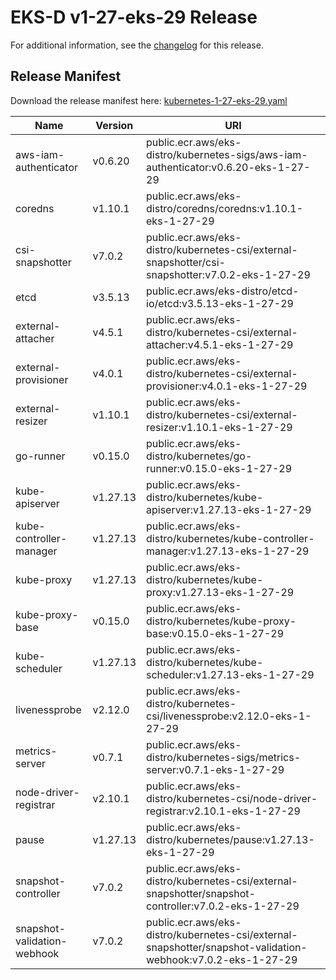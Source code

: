 # EKS-D v1-27-eks-29 Release

For additional information, see the [changelog](CHANGELOG-v1-27-eks-29.md) for this release.

## Release Manifest

Download the release manifest here: [kubernetes-1-27-eks-29.yaml](https://distro.eks.amazonaws.com/kubernetes-1-27/kubernetes-1-27-eks-29.yaml)

| Name | Version | URI |
|------|---------|-----|
| aws-iam-authenticator | v0.6.20 | public.ecr.aws/eks-distro/kubernetes-sigs/aws-iam-authenticator:v0.6.20-eks-1-27-29 |
| coredns | v1.10.1 | public.ecr.aws/eks-distro/coredns/coredns:v1.10.1-eks-1-27-29 |
| csi-snapshotter | v7.0.2 | public.ecr.aws/eks-distro/kubernetes-csi/external-snapshotter/csi-snapshotter:v7.0.2-eks-1-27-29 |
| etcd | v3.5.13 | public.ecr.aws/eks-distro/etcd-io/etcd:v3.5.13-eks-1-27-29 |
| external-attacher | v4.5.1 | public.ecr.aws/eks-distro/kubernetes-csi/external-attacher:v4.5.1-eks-1-27-29 |
| external-provisioner | v4.0.1 | public.ecr.aws/eks-distro/kubernetes-csi/external-provisioner:v4.0.1-eks-1-27-29 |
| external-resizer | v1.10.1 | public.ecr.aws/eks-distro/kubernetes-csi/external-resizer:v1.10.1-eks-1-27-29 |
| go-runner | v0.15.0 | public.ecr.aws/eks-distro/kubernetes/go-runner:v0.15.0-eks-1-27-29 |
| kube-apiserver | v1.27.13 | public.ecr.aws/eks-distro/kubernetes/kube-apiserver:v1.27.13-eks-1-27-29 |
| kube-controller-manager | v1.27.13 | public.ecr.aws/eks-distro/kubernetes/kube-controller-manager:v1.27.13-eks-1-27-29 |
| kube-proxy | v1.27.13 | public.ecr.aws/eks-distro/kubernetes/kube-proxy:v1.27.13-eks-1-27-29 |
| kube-proxy-base | v0.15.0 | public.ecr.aws/eks-distro/kubernetes/kube-proxy-base:v0.15.0-eks-1-27-29 |
| kube-scheduler | v1.27.13 | public.ecr.aws/eks-distro/kubernetes/kube-scheduler:v1.27.13-eks-1-27-29 |
| livenessprobe | v2.12.0 | public.ecr.aws/eks-distro/kubernetes-csi/livenessprobe:v2.12.0-eks-1-27-29 |
| metrics-server | v0.7.1 | public.ecr.aws/eks-distro/kubernetes-sigs/metrics-server:v0.7.1-eks-1-27-29 |
| node-driver-registrar | v2.10.1 | public.ecr.aws/eks-distro/kubernetes-csi/node-driver-registrar:v2.10.1-eks-1-27-29 |
| pause | v1.27.13 | public.ecr.aws/eks-distro/kubernetes/pause:v1.27.13-eks-1-27-29 |
| snapshot-controller | v7.0.2 | public.ecr.aws/eks-distro/kubernetes-csi/external-snapshotter/snapshot-controller:v7.0.2-eks-1-27-29 |
| snapshot-validation-webhook | v7.0.2 | public.ecr.aws/eks-distro/kubernetes-csi/external-snapshotter/snapshot-validation-webhook:v7.0.2-eks-1-27-29 |
